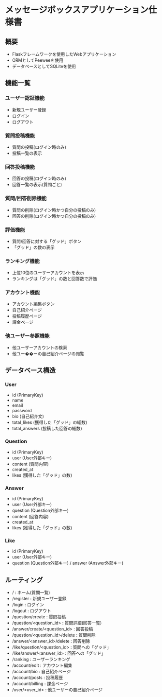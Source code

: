 # メッセージボックスアプリケーション仕様書

## 概要
- Flaskフレームワークを使用したWebアプリケーション
- ORMとしてPeeweeを使用
- データベースとしてSQLiteを使用

## 機能一覧

### ユーザー認証機能
- 新規ユーザー登録
- ログイン
- ログアウト

### 質問投稿機能
- 質問の投稿(ログイン時のみ)
- 投稿一覧の表示

### 回答投稿機能
- 回答の投稿(ログイン時のみ)
- 回答一覧の表示(質問ごと)

### 質問/回答削除機能
- 質問の削除(ログイン時かつ自分の投稿のみ)
- 回答の削除(ログイン時かつ自分の投稿のみ)

### 評価機能
- 質問/回答に対する「グッド」ボタン
- 「グッド」の数の表示

### ランキング機能
- 上位10位のユーザーアカウントを表示
- ランキングは「グッド」の数と回答数で評価

### アカウント機能
- アカウント編集ボタン
- 自己紹介ページ
- 投稿履歴ページ
- 課金ページ

### 他ユーザー参照機能
- 他ユーザーアカウントの検索
- 他ユー��ーの自己紹介ページの閲覧

## データベース構造

### User
- id (PrimaryKey)
- name
- email
- password
- bio (自己紹介文)
- total_likes (獲得した「グッド」の総数)
- total_answers (投稿した回答の総数)

### Question
- id (PrimaryKey)
- user (User外部キー)
- content (質問内容)
- created_at
- likes (獲得した「グッド」の数)

### Answer
- id (PrimaryKey)
- user (User外部キー)
- question (Question外部キー)
- content (回答内容)
- created_at
- likes (獲得した「グッド」の数)

### Like
- id (PrimaryKey)
- user (User外部キー)
- question (Question外部キー) / answer (Answer外部キー)

## ルーティング
- / : ホーム(質問一覧)
- /register : 新規ユーザー登録
- /login : ログイン
- /logout : ログアウト
- /question/create : 質問投稿
- /question/<question_id> : 質問詳細(回答一覧)
- /answer/create/<question_id> : 回答投稿
- /question/<question_id>/delete : 質問削除
- /answer/<answer_id>/delete : 回答削除
- /like/question/<question_id> : 質問への「グッド」
- /like/answer/<answer_id> : 回答への「グッド」
- /ranking : ユーザーランキング
- /account/edit : アカウント編集
- /account/bio : 自己紹介ページ
- /account/posts : 投稿履歴
- /account/billing : 課金ページ
- /user/<user_id> : 他ユーザーの自己紹介ページ 

